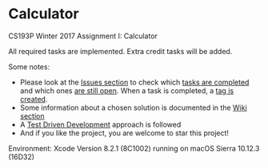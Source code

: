 # Calculator
CS193P Winter 2017 Assignment I: Calculator

All required tasks are implemented. Extra credit tasks will be added.

Some notes:
- Please look at the [Issues section](https://github.com/petervanhoef/Calculator/issues) to check which [tasks are completed](https://github.com/petervanhoef/Calculator/issues?q=is%3Aissue+is%3Aclosed+label%3Atask) and which ones [are still open](https://github.com/petervanhoef/Calculator/issues?q=is%3Aopen+is%3Aissue+label%3Atask). When a task is completed, a [tag is created](https://github.com/petervanhoef/Calculator/releases).
- Some information about a chosen solution is documented in the [Wiki section](https://github.com/petervanhoef/Calculator/wiki) 
- A [Test Driven Development](https://en.wikipedia.org/wiki/Test-driven_development) approach is followed
- And if you like the project, you are welcome to star this project!

Environment: Xcode Version 8.2.1 (8C1002) running on macOS Sierra 10.12.3 (16D32)
